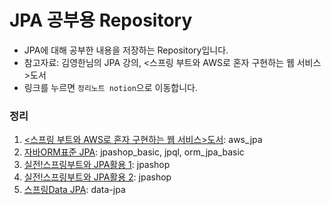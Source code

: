 # JPA 공부용 Repository
 - JPA에 대해 공부한 내용을 저장하는 Repository입니다.
 - 참고자료: 김영한님의 JPA 강의, <스프링 부트와 AWS로 혼자 구현하는 웹 서비스>도서
 - 링크를 누르면 `정리노트 notion`으로 이동합니다.

### 정리
1. [<스프링 부트와 AWS로 혼자 구현하는 웹 서비스>도서](https://lush-gerbera-e6e.notion.site/AWS-8a4fd76dbca748689a3b19cd044fa3cb?pvs=4): aws_jpa
2. [자바ORM표준 JPA](https://lush-gerbera-e6e.notion.site/ORM-JPA-64a9f4d8a7844be2967ccda335944a9a?pvs=4): jpashop_basic, jpql, orm_jpa_basic
3. [실전!스프링부트와 JPA활용 1](https://lush-gerbera-e6e.notion.site/JPA-1-717a4e4eaeff4eecafbffdad040821b7?pvs=4): jpashop
4. [실전!스프링부트와 JPA활용 2](https://lush-gerbera-e6e.notion.site/JPA-2-8396d24777fd47328f5382f387d10dbe?pvs=4): jpashop
5. [스프링Data JPA](https://lush-gerbera-e6e.notion.site/Data-JPA-120bc9bce7714ef7ab3f9ceeb5cbd687?pvs=4): data-jpa
